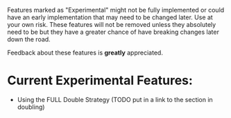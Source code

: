 Features marked as "Experimental" might not be fully implemented or could have an early implementation that may need to be changed later.  Use at your own risk.  These features will not be removed unless they absolutely need to be but they have a greater chance of have breaking changes later down the road.

Feedback about these features is __greatly__ appreciated.

# Current Experimental Features:
* Using the FULL Double Strategy (TODO put in a link to the section in doubling)
